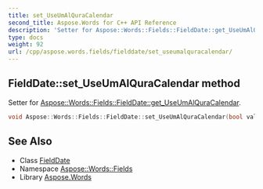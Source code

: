 ```yaml
---
title: set_UseUmAlQuraCalendar
second_title: Aspose.Words for C++ API Reference
description: 'Setter for Aspose::Words::Fields::FieldDate::get_UseUmAlQuraCalendar.'
type: docs
weight: 92
url: /cpp/aspose.words.fields/fielddate/set_useumalquracalendar/
---
```

## FieldDate::set_UseUmAlQuraCalendar method


Setter for [Aspose::Words::Fields::FieldDate::get_UseUmAlQuraCalendar](../get_useumalquracalendar/).

```cpp
void Aspose::Words::Fields::FieldDate::set_UseUmAlQuraCalendar(bool value)
```

## See Also

* Class [FieldDate](../)
* Namespace [Aspose::Words::Fields](../../)
* Library [Aspose.Words](../../../)
